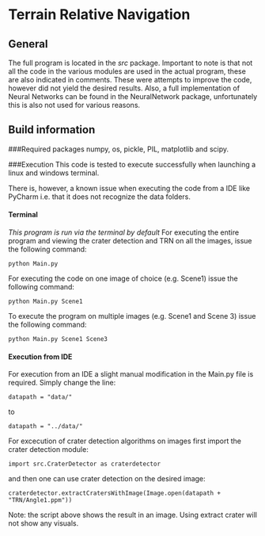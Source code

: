 # Terrain Relative Navigation

## General
The full program is located in the _src_ package. Important to note is that not all the code in the various modules are used
 in the actual program, these are also indicated in comments. These were attempts to improve the code, however did not
 yield the desired results. Also, a full implementation of Neural Networks can be found in the NeuralNetwork package, unfortunately
 this is also not used for various reasons.
## Build information
###Required packages
numpy, os, pickle, PIL, matplotlib and scipy.

###Execution
This code is tested to execute successfully when launching a linux and windows terminal. 

There is, however, a known issue when executing the code from a IDE like PyCharm i.e. that it does not 
 recognize the data folders.

#### Terminal
*This program is run via the terminal by default*
For executing the entire program and viewing the crater detection and TRN on all the images, issue the following command: 

`python Main.py`

For executing the code on one image of choice (e.g. Scene1) issue the following command:

`python Main.py Scene1`

To execute the program on multiple images (e.g. Scene1 and Scene 3) issue the following command: 

`python Main.py Scene1 Scene3`

#### Execution from IDE
For execution from an IDE a slight manual modification in the Main.py file is required. Simply change
the line: 

`datapath = "data/"`

to 

`datapath = "../data/"`

For excecution of crater detection algorithms on images first import the crater detection module: 

`import src.CraterDetector as craterdetector`

and then one can use crater detection on the desired image:

`craterdetector.extractCratersWithImage(Image.open(datapath + "TRN/Angle1.ppm"))`

Note: the script above shows the result in an image. Using extract crater will not show any visuals.

